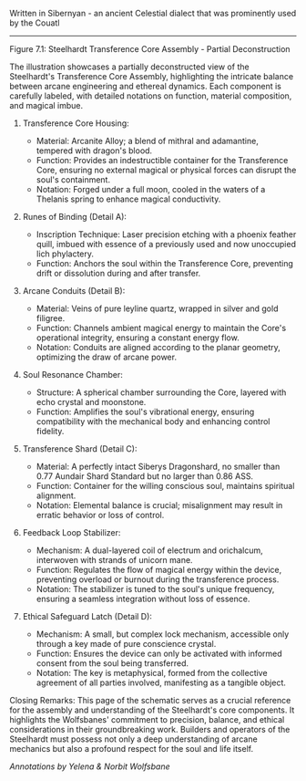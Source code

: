 Written in Sibernyan - an ancient Celestial dialect that was prominently used by the Couatl

---
Figure 7.1: Steelhardt Transference Core Assembly - Partial Deconstruction

The illustration showcases a partially deconstructed view of the Steelhardt's Transference Core Assembly, highlighting the intricate balance between arcane engineering and ethereal dynamics. Each component is carefully labeled, with detailed notations on function, material composition, and magical imbue.

1. Transference Core Housing:
    - Material: Arcanite Alloy; a blend of mithral and adamantine, tempered with dragon's blood.
    - Function: Provides an indestructible container for the Transference Core, ensuring no external magical or physical forces can disrupt the soul's containment.
    - Notation: Forged under a full moon, cooled in the waters of a Thelanis spring to enhance magical conductivity.

1. Runes of Binding (Detail A):
    - Inscription Technique: Laser precision etching with a phoenix feather quill, imbued with essence of a previously used and now unoccupied lich phylactery.
    - Function: Anchors the soul within the Transference Core, preventing drift or dissolution during and after transfer.

2. Arcane Conduits (Detail B):
    - Material: Veins of pure leyline quartz, wrapped in silver and gold filigree.
    - Function: Channels ambient magical energy to maintain the Core's operational integrity, ensuring a constant energy flow.
    - Notation: Conduits are aligned according to the planar geometry, optimizing the draw of arcane power.

1. Soul Resonance Chamber:
    - Structure: A spherical chamber surrounding the Core, layered with echo crystal and moonstone.
    - Function: Amplifies the soul's vibrational energy, ensuring compatibility with the mechanical body and enhancing control fidelity.

2. Transference Shard (Detail C):
    - Material: A perfectly intact Siberys Dragonshard, no smaller than 0.77 Aundair Shard Standard but no larger than 0.86 ASS.
    - Function: Container for the willing conscious soul, maintains spiritual alignment.
    - Notation: Elemental balance is crucial; misalignment may result in erratic behavior or loss of control.
3. Feedback Loop Stabilizer:
    - Mechanism: A dual-layered coil of electrum and orichalcum, interwoven with strands of unicorn mane.
    - Function: Regulates the flow of magical energy within the device, preventing overload or burnout during the transference process.
    - Notation: The stabilizer is tuned to the soul's unique frequency, ensuring a seamless integration without loss of essence.
4. Ethical Safeguard Latch (Detail D):
    - Mechanism: A small, but complex lock mechanism, accessible only through a key made of pure conscience crystal.
    - Function: Ensures the device can only be activated with informed consent from the soul being transferred.
    - Notation: The key is metaphysical, formed from the collective agreement of all parties involved, manifesting as a tangible object.

Closing Remarks: This page of the schematic serves as a crucial reference for the assembly and understanding of the Steelhardt's core components. It highlights the Wolfsbanes' commitment to precision, balance, and ethical considerations in their groundbreaking work. Builders and operators of the Steelhardt must possess not only a deep understanding of arcane mechanics but also a profound respect for the soul and life itself.

_Annotations by Yelena & Norbit Wolfsbane_